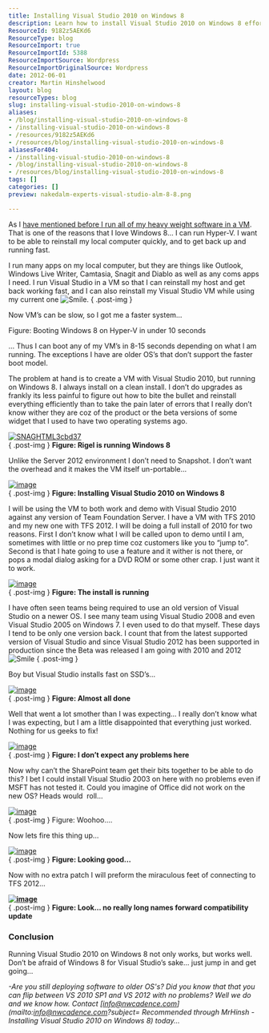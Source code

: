```yaml
---
title: Installing Visual Studio 2010 on Windows 8
description: Learn how to install Visual Studio 2010 on Windows 8 effortlessly. Discover tips for a smooth setup and optimize your development environment today!
ResourceId: 9182z5AEKd6
ResourceType: blog
ResourceImport: true
ResourceImportId: 5388
ResourceImportSource: Wordpress
ResourceImportOriginalSource: Wordpress
date: 2012-06-01
creator: Martin Hinshelwood
layout: blog
resourceTypes: blog
slug: installing-visual-studio-2010-on-windows-8
aliases:
- /blog/installing-visual-studio-2010-on-windows-8
- /installing-visual-studio-2010-on-windows-8
- /resources/9182z5AEKd6
- /resources/blog/installing-visual-studio-2010-on-windows-8
aliasesFor404:
- /installing-visual-studio-2010-on-windows-8
- /blog/installing-visual-studio-2010-on-windows-8
- /resources/blog/installing-visual-studio-2010-on-windows-8
tags: []
categories: []
preview: nakedalm-experts-visual-studio-alm-8-8.png

---
```

As I [have mentioned before I run all of my heavy weight software in a VM](http://blog.hinshelwood.com/installing-tfs-2012-on-server-2012-with-sql-2012/). That is one of the reasons that I love Windows 8… I can run Hyper-V. I want to be able to reinstall my local computer quickly, and to get back up and running fast.

I run many apps on my local computer, but they are things like Outlook, Windows Live Writer, Camtasia, Snagit and Diablo as well as any coms apps I need. I run Visual Studio in a VM so that I can reinstall my host and get back working fast, and I can also reinstall my Visual Studio VM while using my current one ![Smile](images/wlEmoticon-smile1-10-10.png).
{ .post-img }

Now VM’s can be slow, so I got me a faster system…

Figure: Booting Windows 8 on Hyper-V in under 10 seconds

… Thus I can boot any of my VM’s in 8-15 seconds depending on what I am running. The exceptions I have are older OS’s that don’t support the faster boot model.

The problem at hand is to create a VM with Visual Studio 2010, but running on Windows 8. I always install on a clean install. I don’t do upgrades as frankly its less painful to figure out how to bite the bullet and reinstall everything efficiently than to take the pain later of errors that I really don’t know wither they are coz of the product or the beta versions of some widget that I used to have two operating systems ago.

[![SNAGHTML3cbd37](images/SNAGHTML3cbd37_thumb-9-9.png "SNAGHTML3cbd37")](http://blog.hinshelwood.com/files/2012/05/SNAGHTML3cbd37.png)  
{ .post-img }
**Figure: Rigel is running Windows 8**

Unlike the Server 2012 environment I don’t need to Snapshot. I don’t want the overhead and it makes the VM itself un-portable…

[![image](images/image_thumb35-1-1.png "image")](http://blog.hinshelwood.com/files/2012/05/image38.png)  
{ .post-img }
**Figure: Installing Visual Studio 2010 on Windows 8**

I will be using the VM to both work and demo with Visual Studio 2010 against any version of Team Foundation Server. I have a VM with TFS 2010 and my new one with TFS 2012. I will be doing a full install of 2010 for two reasons. First I don’t know what I will be called upon to demo until I am, sometimes with little or no prep time coz customers like you to “jump to”. Second is that I hate going to use a feature and it wither is not there, or pops a modal dialog asking for a DVD ROM or some other crap. I just want it to work.

[![image](images/image_thumb36-2-2.png "image")](http://blog.hinshelwood.com/files/2012/05/image39.png)  
{ .post-img }
**Figure: The install is running**

I have often seen teams being required to use an old version of Visual Studio on a newer OS. I see many team using Visual Studio 2008 and even Visual Studio 2005 on Windows 7. I even used to do that myself. These days I tend to be only one version back. I count that from the latest supported version of Visual Studio and since Visual Studio 2012 has been supported in production since the Beta was released I am going with 2010 and 2012 ![Smile](images/wlEmoticon-smile1-10-10.png)
{ .post-img }

Boy but Visual Studio installs fast on SSD’s…

[![image](images/image_thumb37-3-3.png "image")](http://blog.hinshelwood.com/files/2012/05/image40.png)  
{ .post-img }
**Figure: Almost all done**

Well that went a lot smother than I was expecting… I really don’t know what I was expecting, but I am a little disappointed that everything just worked. Nothing for us geeks to fix!

[![image](images/image_thumb38-4-4.png "image")](http://blog.hinshelwood.com/files/2012/05/image41.png)  
{ .post-img }
**Figure: I don’t expect any problems here**

Now why can’t the SharePoint team get their bits together to be able to do this? I bet I could install Visual Studio 2003 on here with no problems even if MSFT has not tested it. Could you imagine of Office did not work on the new OS? Heads would  roll…

[![image](images/image_thumb39-5-5.png "image")](http://blog.hinshelwood.com/files/2012/05/image42.png)  
{ .post-img }
Figure: Woohoo….

Now lets fire this thing up…

[![image](images/image_thumb40-6-6.png "image")](http://blog.hinshelwood.com/files/2012/05/image43.png)  
{ .post-img }
**Figure: Looking good…**

Now with no extra patch I will preform the miraculous feet of connecting to TFS 2012…

[**![image](images/image_thumb41-7-7.png "image")**](http://blog.hinshelwood.com/files/2012/05/image44.png)  
{ .post-img }
**Figure: Look… no really long names forward compatibility update**

### Conclusion

Running Visual Studio 2010 on Windows 8 not only works, but works well. Don’t be afraid of Windows 8 for Visual Studio’s sake… just jump in and get going…

_\-Are you still deploying software to older OS's? Did you know that that you can flip between VS 2010 SP1 and VS 2012 with no problems? Well we do and we know how. Contact [info@nwcadence.com](mailto:info@nwcadence.com?subject= Recommended through MrHinsh - Installing Visual Studio 2010 on Windows 8) today..._
